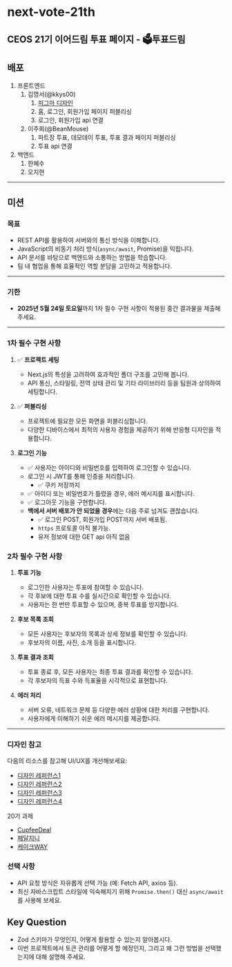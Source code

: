 # next-vote-21th

## CEOS 21기 이어드림 투표 페이지 - 🗳️투표드림

## 배포

1. 프론트엔드
   1. 김영서(@kkys00)
      1. [피그마 디자인](https://www.figma.com/design/35IM3f0mGvcA6u3BGixE2O/CEOS-DreaDream-VoteDream?node-id=0-1&t=25welsMh8qPxUilY-1)
      2. 홈, 로그인, 회원가입 페이지 퍼블리싱
      3. 로그인, 회원가입 api 연결
   2. 이주희(@BeanMouse)
      1. 파트장 투표, 데모데이 투표, 투표 결과 페이지 퍼블리싱
      2. 투표 api 연결
2. 백엔드
   1. 한혜수
   2. 오지현

---

## **미션**

### **목표**

- REST API를 활용하여 서버와의 통신 방식을 이해합니다.
- JavaScript의 비동기 처리 방식(`async/await`, Promise)을 익힙니다.
- API 문서를 바탕으로 백엔드와 소통하는 방법을 학습합니다.
- 팀 내 협업을 통해 효율적인 역할 분담을 고민하고 적용합니다.

---

### **기한**

- **2025년 5월 24일 토요일**까지 1차 필수 구현 사항이 적용된 중간 결과물을 제출해주세요.

---

### **1차 필수 구현 사항**

1. ✅ **프로젝트 세팅**

   - Next.js의 특성을 고려하여 효과적인 폴더 구조를 고민해 봅니다.
   - API 통신, 스타일링, 전역 상태 관리 및 기타 라이브러리 등을 팀원과 상의하여 세팅합니다.

2. ✅ **퍼블리싱**

   - 프로젝트에 필요한 모든 화면을 퍼블리싱합니다.
   - 다양한 디바이스에서 최적의 사용자 경험을 제공하기 위해 반응형 디자인을 적용합니다.

3. **로그인 기능**
   - ✅ 사용자는 아이디와 비밀번호를 입력하여 로그인할 수 있습니다.
   - 로그인 시 JWT를 통해 인증을 처리합니다.
     - ✅ 쿠키 저장까지
   - ✅ 아이디 또는 비밀번호가 틀렸을 경우, 에러 메시지를 표시합니다.
   - ✅ 로그아웃 기능을 구현합니다.
   - **백에서 서버 배포가 안 되었을 경우**에는 다음 주로 넘겨도 괜찮습니다.
     - ✅ 로그인 POST, 회원가입 POST까지 서버 배포됨.
     - `https` 프로토콜 아직 불가능.
     - 유저 정보에 대한 GET api 아직 없음

### **2차 필수 구현 사항**

1. **투표 기능**

   - 로그인한 사용자는 투표에 참여할 수 있습니다.
   - 각 후보에 대한 투표 수를 실시간으로 확인할 수 있습니다.
   - 사용자는 한 번만 투표할 수 있으며, 중복 투표를 방지합니다.

2. **후보 목록 조회**

   - 모든 사용자는 후보자의 목록과 상세 정보를 확인할 수 있습니다.
   - 후보자의 이름, 사진, 소개 등을 표시합니다.

3. **투표 결과 조회**

   - 투표 종료 후, 모든 사용자는 최종 투표 결과를 확인할 수 있습니다.
   - 각 후보자의 득표 수와 득표율을 시각적으로 표현합니다.

4. **에러 처리**
   - 서버 오류, 네트워크 문제 등 다양한 에러 상황에 대한 처리를 구현합니다.
   - 사용자에게 이해하기 쉬운 에러 메시지를 제공합니다.

---

### **디자인 참고**

다음의 리소스를 참고해 UI/UX를 개선해보세요:

- [디자인 레퍼런스1](https://www.figma.com/design/7xoPYTjMHcwPk2yl92Eynx/%ED%98%91%EB%8F%99%EA%B3%BC%EC%A0%9C-%EB%A0%88%ED%8D%BC%EB%9F%B0%EC%8A%A4?node-id=0-1&node-type=canvas)
- [디자인 레퍼런스2](https://www.figma.com/design/XpKkyWcguIFY9QzWWJHOyL/%ED%98%91%EB%8F%99%EA%B3%BC%EC%A0%9C-%EB%A0%88%ED%8D%BC%EB%9F%B0%EC%8A%A4?node-id=0-1)
- [디자인 레퍼런스3](https://www.figma.com/design/12WK4MEhjwNmt89HkRu8Gp/%EB%B0%94%EB%A6%AC%EB%B0%94%EB%A6%AC-%ED%88%AC%ED%91%9C)
- [디자인 레퍼런스4](https://www.figma.com/design/qsTGeBRrKWiWE04eVOTFQ9/CEOS-CupfeeDeal-Vote?node-id=38-503&p=f&t=sM5p1Gw4hA5G5H5D-0)

20기 과제

- [CupfeeDeal](https://github.com/CEOS-Developers/next-vote-20th/pull/6)
- [페달지니](https://github.com/CEOS-Developers/next-vote-20th/pull/2)
- [케이크WAY](https://github.com/CEOS-Developers/next-vote-20th/pull/5)

### **선택 사항**

- API 요청 방식은 자유롭게 선택 가능 (예: Fetch API, axios 등).
- 최신 자바스크립트 스타일에 익숙해지기 위해 `Promise.then()` 대신 `async/await`를 사용해 보세요.

## **Key Question**

- Zod 스키마가 무엇인지, 어떻게 활용할 수 있는지 알아봅시다.
- 이번 프로젝트에서 토큰 관리를 어떻게 할 예정인지, 그리고 왜 그런 방법을 선택했는지에 대해 설명해 주세요.
